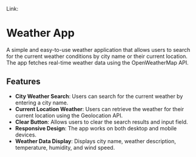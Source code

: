 Link: 

# Weather App

A simple and easy-to-use weather application that allows users to search for the current weather conditions by city name or their current location. The app fetches real-time weather data using the OpenWeatherMap API.

## Features

- **City Weather Search**: Users can search for the current weather by entering a city name.
- **Current Location Weather**: Users can retrieve the weather for their current location using the Geolocation API.
- **Clear Button**: Allows users to clear the search results and input field.
- **Responsive Design**: The app works on both desktop and mobile devices.
- **Weather Data Display**: Displays city name, weather description, temperature, humidity, and wind speed.

